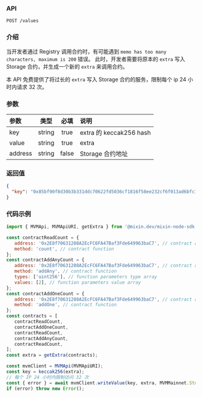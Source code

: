 ### API

`POST /values`

### 介绍
当开发者通过 Registry 调用合约时，有可能遇到 `memo has too many characters, maximum is 200` 错误。
此时，开发者需要将原本的 `extra` 写入 Storage 合约，并生成一个新的 `extra` 来调用合约。

本 API 免费提供了将过长的 `extra` 写入 Storage 合约的服务，限制每个 ip 24 小时内请求 32 次。

### 参数

| 参数                |   类型   |  必填   | 说明                     |
|:------------------|:------:|:-----:|:-----------------------|
| key               | string | true  | extra 的 keccak256 hash |
| value             | string | true  | extra                  |
| address           | string | false | Storage 合约地址           |

### 返回值

```json
{
  "key": "0x85bf90f8d30b3b331ddc70622fd5036cf1816f58ee232cf6f013ad6bfc1a8bbf"
}
```

### 代码示例

```javascript
import { MVMApi, MVMApiURI, getExtra } from '@mixin.dev/mixin-node-sdk';

const contractReadCount = {
   address: '0x2E8f70631208A2EcFC6FA47Baf3Fde649963baC7', // contract address
   method: 'count', // contract function
};
const contractAddAnyCount = {
   address: '0x2E8f70631208A2EcFC6FA47Baf3Fde649963baC7', // contract address
   method: 'addAny', // contract function
   types: ['uint256'], // function parameters type array
   values: [2], // function parameters value array
};
const contractAddOneCount = {
   address: '0x2E8f70631208A2EcFC6FA47Baf3Fde649963baC7', // contract address
   method: 'addOne', // contract function
};
const contracts = [
   contractReadCount,
   contractAddOneCount,
   contractReadCount,
   contractAddAnyCount,
   contractReadCount,
];
const extra = getExtra(contracts);

const mvmClient = MVMApi(MVMApiURI);     
const key = keccak256(extra);
// 每个 IP 24 小时内限制访问 32 次        
const { error } = await mvmClient.writeValue(key, extra, MVMMainnet.Storage.Contract);
if (error) throw new Error();   
```